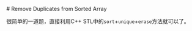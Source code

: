 ﻿﻿# Remove Duplicates from Sorted Array很简单的一道题，直接利用C++ STL中的``sort``+``unique``+``erase``方法就可以了。